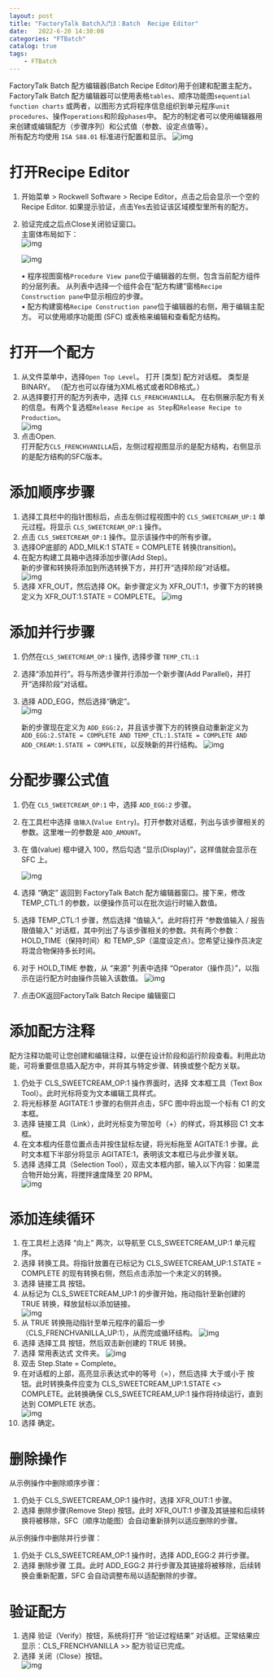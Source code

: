 ```yaml
---                
layout: post            
title: "FactoryTalk Batch入门3：Batch  Recipe Editor"                
date:   2022-6-20 14:30:00                 
categories: "FTBatch"                
catalog: true                
tags:                 
    - FTBatch                
---      
```


FactoryTalk Batch 配方编辑器(Batch Recipe Editor)用于创建和配置主配方。 FactoryTalk Batch 配方编辑器可以使用表格`tables`、顺序功能图`sequential function charts` 或两者，以图形方式将程序信息组织到单元程序`unit procedures`、操作`operations`和阶段`phases`中。 配方的制定者可以使用编辑器用来创建或编辑配方（步骤序列）和公式值（参数、设定点值等）。  
所有配方均使用 `ISA S88.01` 标准进行配置和显示。
![img](https://github.com/kerwenzhang/kerwenzhang.github.io/blob/master/_posts/image/Batch/recipe0.png?raw=true)  

# 打开Recipe Editor
1. 开始菜单 > Rockwell Software > Recipe Editor，点击之后会显示一个空的Recipe Editor. 如果提示验证，点击Yes去验证该区域模型里所有的配方。   
2. 验证完成之后点Close关闭验证窗口。   
主窗体布局如下：       
![img](https://github.com/kerwenzhang/kerwenzhang.github.io/blob/master/_posts/image/Batch/recipe1.png?raw=true)

    ![img](https://github.com/kerwenzhang/kerwenzhang.github.io/blob/master/_posts/image/Batch/recipe7.png?raw=true)  

    • 程序视图窗格`Procedure View pane`位于编辑器的左侧，包含当前配方组件的分层列表。 从列表中选择一个组件会在“配方构建”窗格`Recipe Construction pane`中显示相应的步骤。  
    • 配方构建窗格`Recipe Construction pane`位于编辑器的右侧，用于编辑主配方。 可以使用顺序功能图 (SFC) 或表格来编辑和查看配方结构。 

# 打开一个配方
1. 从文件菜单中，选择`Open Top Level`。 打开 [类型] 配方对话框。 类型是 BINARY。 （配方也可以存储为XML格式或者RDB格式。）  
2. 从选择要打开的配方列表中，选择 `CLS_FRENCHVANILLA`。 在右侧展示配方有关的信息。有两个复选框`Release Recipe as Step`和`Release Recipe to Production`。      
![img](https://github.com/kerwenzhang/kerwenzhang.github.io/blob/master/_posts/image/Batch/recipe2.png?raw=true)
3. 点击Open.  
打开配方`CLS_FRENCHVANILLA`后，左侧过程视图显示的是配方结构，右侧显示的是配方结构的SFC版本。     

# 添加顺序步骤
1. 选择工具栏中的指针图标后，点击左侧过程视图中的 `CLS_SWEETCREAM_UP:1` 单元过程。将显示 `CLS_SWEETCREAM_OP:1` 操作。  
2. 点击 `CLS_SWEETCREAM_OP:1` 操作。显示该操作中的所有步骤。  
3. 选择OP底部的 ADD_MILK:1 STATE = COMPLETE 转换(transition)。   
4. 在配方构建工具箱中选择添加步骤(Add Step)。  
   新的步骤和转换将添加到所选转换下方，并打开“选择阶段”对话框。  
    ![img](https://github.com/kerwenzhang/kerwenzhang.github.io/blob/master/_posts/image/Batch/recipe3.png?raw=true)
5. 选择 XFR_OUT，然后选择 OK。新步骤定义为 XFR_OUT:1，步骤下方的转换定义为 XFR_OUT:1.STATE = COMPLETE。
![img](https://github.com/kerwenzhang/kerwenzhang.github.io/blob/master/_posts/image/Batch/recipe4.png?raw=true)    

# 添加并行步骤

1. 仍然在`CLS_SWEETCREAM_OP:1` 操作, 选择步骤  `TEMP_CTL:1`
1. 选择“添加并行”。将与所选步骤并行添加一个新步骤(Add Parallel)，并打开“选择阶段”对话框。
2. 选择 ADD_EGG，然后选择“确定”。  
![img](https://github.com/kerwenzhang/kerwenzhang.github.io/blob/master/_posts/image/Batch/recipe5.png?raw=true)   

    新的步骤现在定义为 `ADD_EGG:2`，并且该步骤下方的转换自动重新定义为 `ADD_EGG:2.STATE = COMPLETE AND TEMP_CTL:1.STATE = COMPLETE AND ADD_CREAM:1.STATE = COMPLETE`，以反映新的并行结构。
    ![img](https://github.com/kerwenzhang/kerwenzhang.github.io/blob/master/_posts/image/Batch/recipe6.png?raw=true)  

 
# 分配步骤公式值
1. 仍在 `CLS_SWEETCREAM_OP:1` 中，选择 `ADD_EGG:2` 步骤。
2. 在工具栏中选择 `值输入`(`Value Entry`)。打开参数对话框，列出与该步骤相关的参数。这里唯一的参数是 `ADD_AMOUNT`。
3. 在 值(value) 框中键入 100，然后勾选 “显示(Display)”，这样值就会显示在 SFC 上。

    ![img](https://github.com/kerwenzhang/kerwenzhang.github.io/blob/master/_posts/image/Batch/recipe8.png?raw=true)  
4. 选择 “确定” 返回到 FactoryTalk Batch 配方编辑器窗口。接下来，修改 TEMP_CTL:1 的参数，以便操作员可以在批次运行时输入数值。
5. 选择 TEMP_CTL:1 步骤，然后选择 “值输入”。此时将打开 “参数值输入 / 报告限值输入” 对话框，其中列出了与该步骤相关的参数。共有两个参数：HOLD_TIME（保持时间）和 TEMP_SP（温度设定点）。您希望让操作员决定将混合物保持多长时间。
6. 对于 HOLD_TIME 参数，从 “来源” 列表中选择 “Operator（操作员）”，以指示在运行配方时由操作员输入该数值。
![img](https://github.com/kerwenzhang/kerwenzhang.github.io/blob/master/_posts/image/Batch/recipe9.png?raw=true)  
7. 点击OK返回FactoryTalk Batch Recipe 编辑窗口    

# 添加配方注释
配方注释功能可让您创建和编辑注释，以便在设计阶段和运行阶段查看。利用此功能，可将重要信息插入配方中，并将其与特定步骤、转换或整个配方关联。

1. 仍处于 CLS_SWEETCREAM_OP:1 操作界面时，选择 文本框工具（Text Box Tool）。此时光标将变为文本编辑工具样式。
2. 将光标移至 AGITATE:1 步骤的右侧并点击，SFC 图中将出现一个标有 C1 的文本框。
3. 选择 链接工具（Link），此时光标变为带加号（+）的样式，将其移回 C1 文本框。
4. 在文本框内任意位置点击并按住鼠标左键，将光标拖至 AGITATE:1 步骤。此时文本框下半部分将显示 AGITATE:1，表明该文本框已与此步骤关联。
5. 选择 选择工具（Selection Tool），双击文本框内部，输入以下内容：如果混合物开始分离，将搅拌速度降至 20 RPM。  
![img](https://github.com/kerwenzhang/kerwenzhang.github.io/blob/master/_posts/image/Batch/recipe10.png?raw=true)   

# 添加连续循环
1. 在工具栏上选择 “向上” 两次，以导航至 CLS_SWEETCREAM_UP:1 单元程序。
2. 选择 转换工具。将指针放置在已标记为 CLS_SWEETCREAM_UP:1.STATE = COMPLETE 的现有转换右侧，然后点击添加一个未定义的转换。
3. 选择 链接工具 按钮。
4. 从标记为 CLS_SWEETCREAM_UP:1 的步骤开始，拖动指针至新创建的 TRUE 转换，释放鼠标以添加链接。  
![img](https://github.com/kerwenzhang/kerwenzhang.github.io/blob/master/_posts/image/Batch/recipe11.png?raw=true)   
5. 从 TRUE 转换拖动指针至单元程序的最后一步（CLS_FRENCHVANILLA_UP:1），从而完成循环结构。 
![img](https://github.com/kerwenzhang/kerwenzhang.github.io/blob/master/_posts/image/Batch/recipe12.png?raw=true)   
6. 选择 选择工具 按钮，然后双击新创建的 TRUE 转换。
7. 选择 常用表达式 文件夹。 
![img](https://github.com/kerwenzhang/kerwenzhang.github.io/blob/master/_posts/image/Batch/recipe13.png?raw=true)   
8. 双击 Step.State = Complete。
9. 在对话框的上部，高亮显示表达式中的等号（=），然后选择 大于或小于 按钮。此时转换条件应变为 CLS_SWEETCREAM_UP:1.STATE <> COMPLETE。此转换确保 CLS_SWEETCREAM_UP:1 操作将持续运行，直到达到 COMPLETE 状态。  
![img](https://github.com/kerwenzhang/kerwenzhang.github.io/blob/master/_posts/image/Batch/recipe14.png?raw=true)  
10. 选择 确定。

# 删除操作
从示例操作中删除顺序步骤：
1. 仍处于 CLS_SWEETCREAM_OP:1 操作时，选择 XFR_OUT:1 步骤。
2. 选择 删除步骤(Remove Step) 按钮。此时 XFR_OUT:1 步骤及其链接和后续转换将被移除，SFC（顺序功能图）会自动重新排列以适应删除的步骤。  

从示例操作中删除并行步骤：
1. 仍处于 CLS_SWEETCREAM_OP:1 操作时，选择 ADD_EGG:2 并行步骤。
2. 选择 删除步骤 工具。此时 ADD_EGG:2 并行步骤及其链接将被移除，后续转换会重新配置，SFC 会自动调整布局以适配删除的步骤。

# 验证配方
1. 选择 验证（Verify）按钮，系统将打开 “验证过程结果” 对话框。正常结果应显示：CLS_FRENCHVANILLA >> 配方验证已完成。
2. 选择 关闭（Close）按钮。  
![img](https://github.com/kerwenzhang/kerwenzhang.github.io/blob/master/_posts/image/Batch/recipe15.png?raw=true)  